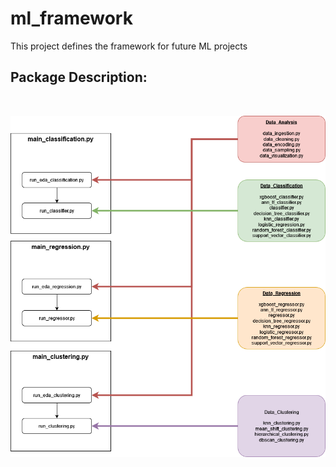 # ml_framework
This project defines the framework for future ML projects

## Package Description:
<br />

![Alt text](Flowchart/ml_framework_diagram.drawio.png "")
<br /><br /><br /><br />